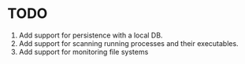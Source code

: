 # TODO

1. Add support for persistence with a local DB.
2. Add support for scanning running processes and their executables.
3. Add support for monitoring file systems